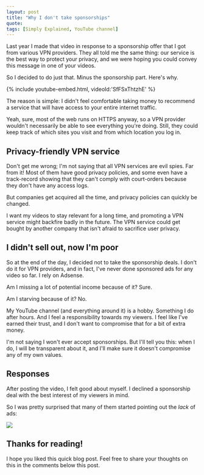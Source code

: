 ```yaml
---
layout: post
title: "Why I don't take sponsorships"
quote: 
tags: [Simply Explained, YouTube channel]
---
```


Last year I made that video in response to a sponsorship offer that I got from various VPN providers. They all told me the same thing: our service is the best way to protect your privacy, and we were hoping you could convey this message in one of your videos.

So I decided to do just that. Minus the sponsorship part. Here's why.

<!--more-->

{% include youtube-embed.html, videoId:'SfFSxThtzhE' %}

The reason is simple: I didn't feel comfortable taking money to recommend a service that will have access to your entire internet traffic. 

Yeah, sure, most of the web runs on HTTPS anyway, so a VPN provider wouldn't necessarily be able to see everything you're doing. Still, they could keep track of which sites you visit and from which location you log in.

## Privacy-friendly VPN service
Don't get me wrong; I'm not saying that all VPN services are evil spies. Far from it! Most of them have good privacy policies, and some even have a track-record showing that they can't comply with court-orders because they don't have any access logs.

But companies get acquired all the time, and privacy policies can quickly be changed.

I want my videos to stay relevant for a long time, and promoting a VPN service might backfire badly in the future. The VPN service could get bought by another company that isn't afraid to sacrifice user privacy.

## I didn't sell out, now I'm poor
So at the end of the day, I decided not to take the sponsorship deals. I don't do it for VPN providers, and in fact, I've never done sponsored ads for any video so far. I rely on Adsense.

Am I missing a lot of potential income because of it? Sure. 

Am I starving because of it? No. 

My YouTube channel (and everything around it) is a hobby. Something I do after hours. And I feel a responsibility towards my viewers. I feel like I've earned their trust, and I don't want to compromise that for a bit of extra money.

I'm not saying I won't ever accept sponsorships. But I'll tell you this: when I do, I will be transparent about it, and I'll make sure it doesn't compromise any of my own values.

## Responses
After posting the video, I felt good about myself. I declined a sponsorship deal with the best interest of my viewers in mind.

So I was pretty surprised that many of them started pointing out the *lack* of ads:

![](/uploads/2020-05-20-why-i-dont-take-sponsorships/comments.png)

## Thanks for reading!
I hope you liked this quick blog post. Feel free to share your thoughts on this in the comments below this post.